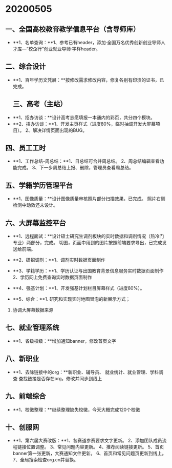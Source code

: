 # 20200505
## 一、全国高校教育教学信息平台（含导师库）
- **1、名单查询：**1、参考已有header，添加·全国万名优秀创新创业导师人才库—“校企行”创业就业导师·字样header。
## 二、综合设计
- **1、百年学历文凭展：**按修改需求修改内容，修复各别有印渍的证书，已完成。
  ## 三、高考（主站）
- **1、招办访谈：**设计高考志愿填报一本通内的彩页，共分四个模块。
- **2、招办访谈：**1、开发主页样式（进度80%，临时抽调开发大屏幕项目）。
  2、解决详情页面出现的BUG。
## 四、员工工时
- **1、工作总结-周总结：**1、日总结可合并周总结。
  2、周总结编辑查看功能完成。
  3、下一步周总结上报、删除，管理员查看周总结。
## 五、学籍学历管理平台
- **1、图像质量：**设计图像质量审核照片部分扫描效果，已完成。
  照片右侧检测中动效还未设计。
## 六、大屏幕监控平台
- **1、远程面试：**设计硕士研究生调剂板块的实时数据和调剂情况（热冷门专业）两部分，完成。
  切图，页面中用到的图片按照前端要求导出，已完成发送给前端。
- **2、研招调剂：**1、调剂实时数据页面制作

- **3、学籍学历：**1、学历认证与出国教育背景信息服务实时数据页面制作
  2、学历网上免费查询实时数据页面制作
- **4、强基计划：**1、开发强基计划栏目屏幕样式（进度80%）。
- **5、综合：**1. 研究和实现实时地图冒泡的新展示方式；
1. 协调大屏幕数据来源
## 七、就业管理系统
- **1、省级校级：**增加通知banner，修改首页文字
## 八、新职业
- **1、去除链接中的org：**新职业、辅导员、 就业统计、就业管理、学科调查 查找链接是否存在org，修改并同步到线上
## 九、前端综合
- **1、校徽整理：**继续整理缺失校徽，今天大概完成120个校徽
## 十、创服网
- **1、第六届大赛改版：**1、各赛道参赛要求文字更新。
  2、添加团队成员流程链接位置调整。
  3、常见问题内容更新。
  4、推荐阅读链接更新。
  5、首页banner第一张更新，大赛通知文件更新。
  6、首页和常见问题页更新到线上。
  7、全局搜索检查org.cn并替换。